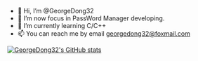 - 👋 Hi, I’m @GeorgeDong32
- 👀 I’m now focus in PassWord Manager developing.
- 🌱 I’m currently learning C/C++
- 📫 You can reach me by email georgedong32@foxmail.com

<!---
GeorgeDong32/GeorgeDong32 is a ✨ special ✨ repository because its `README.md` (this file) appears on your GitHub profile.
You can click the Preview link to take a look at your changes.
--->

[![GeorgeDong32's GitHub stats](https://github-readme-stats.vercel.app/api?username=GeorgeDong32)](https://github.com/anuraghazra/github-readme-stats)
